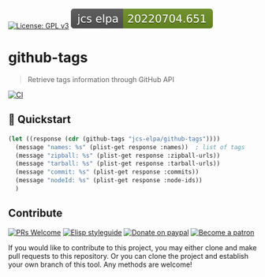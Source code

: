 [![License: GPL v3](https://img.shields.io/badge/License-GPL%20v3-blue.svg)](https://www.gnu.org/licenses/gpl-3.0)
[![JCS-ELPA](https://raw.githubusercontent.com/jcs-emacs/badges/master/elpa/v/github-tags.svg)](https://jcs-emacs.github.io/jcs-elpa/#/github-tags)

# github-tags
> Retrieve tags information through GitHub API

[![CI](https://github.com/jcs-elpa/github-tags/actions/workflows/test.yml/badge.svg)](https://github.com/jcs-elpa/github-tags/actions/workflows/test.yml)

## :floppy_disk: Quickstart

```el
(let ((response (cdr (github-tags "jcs-elpa/github-tags"))))
  (message "names: %s" (plist-get response :names))  ; list of tags
  (message "zipball: %s" (plist-get response :zipball-urls))
  (message "tarball: %s" (plist-get response :tarball-urls))
  (message "commit: %s" (plist-get response :commits))
  (message "nodeId: %s" (plist-get response :node-ids))
  )
```

## Contribute

[![PRs Welcome](https://img.shields.io/badge/PRs-welcome-brightgreen.svg)](http://makeapullrequest.com)
[![Elisp styleguide](https://img.shields.io/badge/elisp-style%20guide-purple)](https://github.com/bbatsov/emacs-lisp-style-guide)
[![Donate on paypal](https://img.shields.io/badge/paypal-donate-1?logo=paypal&color=blue)](https://www.paypal.me/jcs090218)
[![Become a patron](https://img.shields.io/badge/patreon-become%20a%20patron-orange.svg?logo=patreon)](https://www.patreon.com/jcs090218)

If you would like to contribute to this project, you may either
clone and make pull requests to this repository. Or you can
clone the project and establish your own branch of this tool.
Any methods are welcome!
